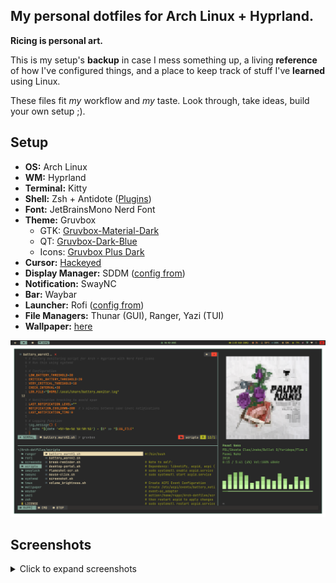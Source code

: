 ## My personal dotfiles for Arch Linux + Hyprland.

**Ricing is personal art.**

This is my setup's **backup** in case I mess something up, a living **reference** of how I've configured things, and a place to keep track of stuff I've **learned** using Linux.

These files fit *my* workflow and *my* taste. Look through, take ideas, build your own setup ;).

## Setup

* **OS:** Arch Linux
* **WM:** Hyprland
* **Terminal:** Kitty
* **Shell:** Zsh + Antidote ([Plugins](zsh/zsh_plugins.txt))
* **Font:** JetBrainsMono Nerd Font
* **Theme:** Gruvbox
    * GTK: [Gruvbox-Material-Dark](https://github.com/TheGreatMcPain/gruvbox-material-gtk)
    * QT: [Gruvbox-Dark-Blue](https://github.com/sachnr/gruvbox-kvantum-themes)
    * Icons: [Gruvbox Plus Dark](https://github.com/SylEleuth/gruvbox-plus-icon-pack)
* **Cursor:** [Hackeyed](https://www.gnome-look.org/p/999998)
* **Display Manager:** SDDM ([config from](https://github.com/Keyitdev/sddm-astronaut-theme))
* **Notification:** SwayNC 
* **Bar:** Waybar 
* **Launcher:** Rofi ([config from](https://github.com/adi1090x/rofi))
* **File Managers:** Thunar (GUI), Ranger, Yazi (TUI)
* **Wallpaper:** [here](https://wallhaven.cc/w/vq1z55)

![Screenshot](screenshot/screenshot_2025-06-02_14-38-01.png)

## Screenshots

<details>
<summary>Click to expand screenshots</summary>

![Screenshot](screenshot/screenshot_2025-05-17_19-19-19.png)

![Screenshot](screenshot/screenshot_2025-05-17_19-22-00.png)

![Screenshot](screenshot/screenshot_2025-05-17_19-29-13.png)

![Screenshot](screenshot/screenshot_2025-05-17_19-17-34.png)

![Screenshot](screenshot/screenshot_2025-05-17_19-51-35.png)

![Screenshot](screenshot/screenshot_2025-05-17_19-19-04.png)

</details>